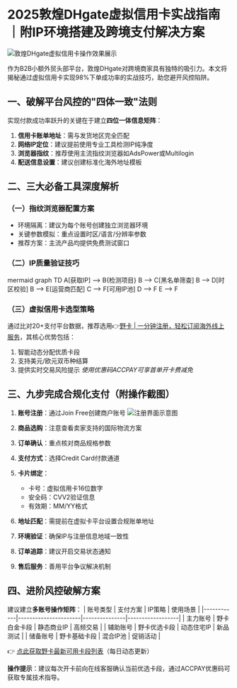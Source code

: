 # 2025敦煌DHgate虚拟信用卡实战指南｜附IP环境搭建及跨境支付解决方案

![敦煌DHgate虚拟信用卡操作效果展示](https://bbtdd.com/wp-content/uploads/img/245602343071433.webp)

作为B2B小额外贸头部平台，敦煌DHgate对跨境商家具有独特的吸引力。本文将揭秘通过虚拟信用卡实现98%下单成功率的实战技巧，助您避开风控陷阱。

## 一、破解平台风控的"四体一致"法则
实现付款成功率跃升的关键在于建立**四位一体信息矩阵**：
1. **信用卡账单地址**：需与发货地区完全匹配
2. **网络IP定位**：建议提前使用专业工具检测IP纯净度
3. **浏览器指纹**：推荐使用主流指纹浏览器如AdsPower或Multilogin
4. **配送信息设置**：建议创建标准化海外地址模板

## 二、三大必备工具深度解析
### （一）指纹浏览器配置方案
- 环境隔离：建议为每个账号创建独立浏览器环境
- 关键参数模拟：重点设置时区/语言/分辨率参数
- 推荐方案：主流产品均提供免费测试窗口

### （二）IP质量验证技巧
mermaid
graph TD
    A[获取IP] --> B{检测项目}
    B --> C[黑名单筛查]
    B --> D[时区校验]
    B --> E[运营商匹配]
    C --> F[可用IP池]
    D --> F
    E --> F


### （三）虚拟信用卡选型策略
通过比对20+支付平台数据，推荐选用👉[野卡 | 一分钟注册，轻松订阅海外线上服务](https://bbtdd.com/yeka)，其核心优势包括：
1. 智能动态分配优质卡段
2. 支持美元/欧元双币种结算
3. 提供实时交易风险提示
*使用优惠码ACCPAY可享首单开卡费减免*

## 三、九步完成合规化支付（附操作截图）
1. **账号注册**：通过Join Free创建商户账号
   ![注册界面示意图](https://bbtdd.com/wp-content/uploads/img/6143384789.webp)

2. **商品选购**：注意查看卖家支持的国际物流方案

3. **订单确认**：重点核对商品规格参数

4. **支付方式**：选择Credit Card付款通道

5. **卡片绑定**：
   - 卡号：虚拟信用卡16位数字
   - 安全码：CVV2验证信息
   - 有效期：MM/YY格式

6. **地址匹配**：需提前在虚拟卡平台设置合规账单地址

7. **环境验证**：确保IP与注册信息地域一致性

8. **订单追踪**：建议开启交易状态通知

9. **售后服务**：善用平台争议解决机制

## 四、进阶风控破解方案
建议建立**多账号操作矩阵**：
| 账号类型   | 支付方案             | IP策略        | 使用场景         |
|------------|----------------------|---------------|------------------|
| 主力账号   | 野卡白金卡段     | 静态商业IP    | 高频交易         |
| 辅助账号   | 野卡优选卡段     | 动态住宅IP    | 新品测试         |
| 储备账号   | 野卡基础卡段     | 混合IP池      | 促销活动         |

👉 [点此获取野卡最新可用卡段列表](https://bbtdd.com/yeka)（每日动态更新）

**操作提示**：建议每次开卡前向在线客服确认当前优选卡段，通过ACCPAY优惠码可获取专属技术指导。
